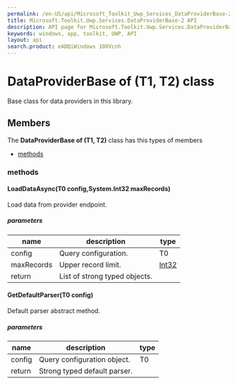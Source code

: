 ```yaml
---
permalink: /en-US/api/Microsoft_Toolkit_Uwp_Services_DataProviderBase-2.htm
title: Microsoft.Toolkit.Uwp.Services.DataProviderBase-2 API 
description: API page for Microsoft.Toolkit.Uwp.Services.DataProviderBase-2
keywords: windows, app, toolkit, UWP, API
layout: api
search.product: eADQiWindows 10XVcnh
---
```



# DataProviderBase of (T1, T2) class

Base class for data providers in this library.

## Members

The **DataProviderBase of (T1, T2)** class has this types of members

* [methods](#methods)

### methods

#### LoadDataAsync(T0 config,System.Int32 maxRecords)

Load data from provider endpoint.

##### parameters



| name | description | type || --- | --- | --- || config | Query configuration. | T0 || maxRecords | Upper record limit. | [Int32](https://msdn.microsoft.com/library/windows/apps/System.Int32) || return |List of strong typed objects. |


#### GetDefaultParser(T0 config)

Default parser abstract method.

##### parameters



| name | description | type || --- | --- | --- || config | Query configuration object. | T0 || return |Strong typed default parser. |

